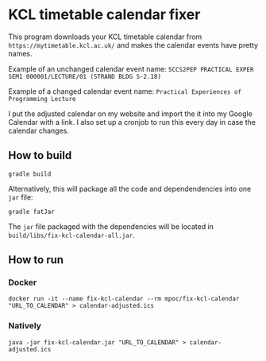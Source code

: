 # KCL timetable calendar fixer

This program downloads your KCL timetable calendar from `https://mytimetable.kcl.ac.uk/` and makes the calendar events have pretty names.

Example of an unchanged calendar event name: `5CCS2PEP PRACTICAL EXPER SEM1 000001/LECTURE/01 (STRAND BLDG S-2.18)`

Example of a changed calendar event name: `Practical Experiences of Programming Lecture`

I put the adjusted calendar on my website and import the it into my Google Calendar with a link. I also set up a cronjob to run this every day in case the calendar changes.

## How to build

```console
gradle build
```

Alternatively, this will package all the code and dependendencies into one `jar` file:

```console
gradle fatJar
```

The `jar` file packaged with the dependencies will be located in `build/libs/fix-kcl-calendar-all.jar`.

## How to run

### Docker

```console
docker run -it --name fix-kcl-calendar --rm mpoc/fix-kcl-calendar "URL_TO_CALENDAR" > calendar-adjusted.ics
```

### Natively

```console
java -jar fix-kcl-calendar.jar "URL_TO_CALENDAR" > calendar-adjusted.ics
```
